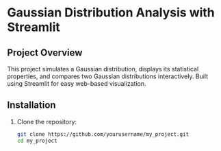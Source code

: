# Gaussian Distribution Analysis with Streamlit

## Project Overview
This project simulates a Gaussian distribution, displays its statistical properties, and compares two Gaussian distributions interactively. Built using Streamlit for easy web-based visualization.

## Installation

1. Clone the repository:
   ```bash
   git clone https://github.com/yourusername/my_project.git
   cd my_project
